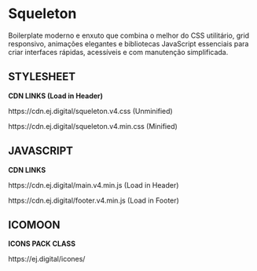 # Squeleton
Boilerplate moderno e enxuto que combina o melhor do CSS utilitário, grid responsivo, animações elegantes e bibliotecas JavaScript essenciais para criar interfaces rápidas, acessíveis e com manutenção simplificada.

<h2>STYLESHEET</h2>
<p><strong>CDN LINKS (Load in Header)</strong></p>
<p>https://cdn.ej.digital/squeleton.v4.css (Unminified)</p>
<p>https://cdn.ej.digital/squeleton.v4.min.css (Minified)</p>

<h2>JAVASCRIPT</h2>
<p><strong>CDN LINKS</strong></p>
<p>https://cdn.ej.digital/main.v4.min.js (Load in Header)</p>
<p>https://cdn.ej.digital/footer.v4.min.js (Load in Footer)</p>

<h2>ICOMOON</h2>
<p><strong>ICONS PACK CLASS</strong></p>
<p>https://ej.digital/icones/</p>
